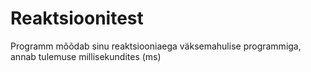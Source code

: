 # Reaktsioonitest
Programm mõõdab sinu reaktsiooniaega väksemahulise programmiga, annab tulemuse millisekundites (ms)
